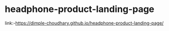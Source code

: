 # headphone-product-landing-page


link:-https://dimple-choudhary.github.io/headphone-product-landing-page/

